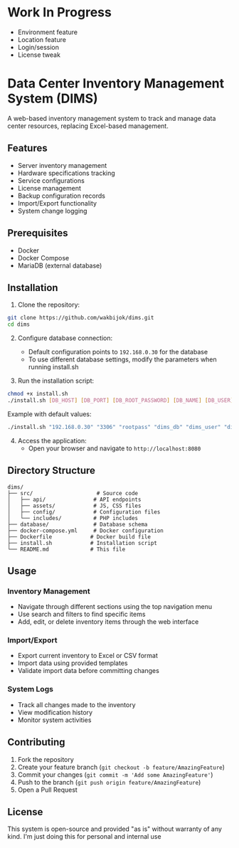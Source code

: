 # Work In Progress
- Environment feature
- Location feature
- Login/session
- License tweak

# Data Center Inventory Management System (DIMS)

A web-based inventory management system to track and manage data center resources, replacing Excel-based management.

## Features

- Server inventory management
- Hardware specifications tracking
- Service configurations
- License management
- Backup configuration records
- Import/Export functionality
- System change logging

## Prerequisites

- Docker
- Docker Compose
- MariaDB (external database)

## Installation

1. Clone the repository:
```bash
git clone https://github.com/wakbijok/dims.git
cd dims
```

2. Configure database connection:
   - Default configuration points to `192.168.0.30` for the database
   - To use different database settings, modify the parameters when running install.sh

3. Run the installation script:
```bash
chmod +x install.sh
./install.sh [DB_HOST] [DB_PORT] [DB_ROOT_PASSWORD] [DB_NAME] [DB_USER] [DB_PASSWORD]
```

Example with default values:
```bash
./install.sh "192.168.0.30" "3306" "rootpass" "dims_db" "dims_user" "dims_password"
```

4. Access the application:
   - Open your browser and navigate to `http://localhost:8080`

## Directory Structure

```
dims/
├── src/                    # Source code
│   ├── api/               # API endpoints
│   ├── assets/            # JS, CSS files
│   ├── config/            # Configuration files
│   └── includes/          # PHP includes
├── database/              # Database schema
├── docker-compose.yml     # Docker configuration
├── Dockerfile            # Docker build file
├── install.sh            # Installation script
└── README.md             # This file
```

## Usage

### Inventory Management
- Navigate through different sections using the top navigation menu
- Use search and filters to find specific items
- Add, edit, or delete inventory items through the web interface

### Import/Export
- Export current inventory to Excel or CSV format
- Import data using provided templates
- Validate import data before committing changes

### System Logs
- Track all changes made to the inventory
- View modification history
- Monitor system activities

## Contributing

1. Fork the repository
2. Create your feature branch (`git checkout -b feature/AmazingFeature`)
3. Commit your changes (`git commit -m 'Add some AmazingFeature'`)
4. Push to the branch (`git push origin feature/AmazingFeature`)
5. Open a Pull Request

## License
This system is open-source and provided "as is" without warranty of any kind. I'm just doing this for personal and internal use
